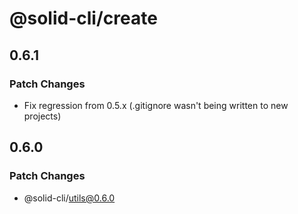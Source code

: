 # @solid-cli/create

## 0.6.1

### Patch Changes

- Fix regression from 0.5.x (.gitignore wasn't being written to new projects)

## 0.6.0

### Patch Changes

- @solid-cli/utils@0.6.0
